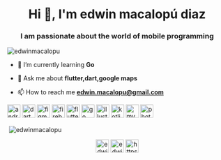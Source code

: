 <h1 align="center">Hi 👋, I'm edwin macalopú diaz</h1>
<h3 align="center">I am passionate about the world of mobile programming</h3>

<p align="left"> <img src="https://komarev.com/ghpvc/?username=edwinmacalopu" alt="edwinmacalopu" /> </p>

- 🌱 I’m currently learning **Go**

- 💬 Ask me about **flutter,dart,google maps**

- 📫 How to reach me **edwin.macalopu@gmail.com**

<p align="left"><img src="https://devicons.github.io/devicon/devicon.git/icons/android/android-original-wordmark.svg" alt="android" width="30" height="30"/> <img src="https://www.vectorlogo.zone/logos/dartlang/dartlang-icon.svg" alt="dart" width="30" height="30"/> <img src="https://www.vectorlogo.zone/logos/figma/figma-icon.svg" alt="figma" width="30" height="30"/> <img src="https://www.vectorlogo.zone/logos/firebase/firebase-icon.svg" alt="firebase" width="30" height="30"/> <img src="https://www.vectorlogo.zone/logos/flutterio/flutterio-icon.svg" alt="flutter" width="30" height="30"/> <img src="https://devicons.github.io/devicon/devicon.git/icons/go/go-original.svg" alt="go" width="30" height="30"/> <img src="https://www.vectorlogo.zone/logos/adobe_illustrator/adobe_illustrator-icon.svg" alt="illustrator" width="30" height="30"/> <img src="https://www.vectorlogo.zone/logos/kotlinlang/kotlinlang-icon.svg" alt="kotlin" width="30" height="30"/> <img src="https://devicons.github.io/devicon/devicon.git/icons/mysql/mysql-original-wordmark.svg" alt="mysql" width="30" height="30"/> <img src="https://devicons.github.io/devicon/devicon.git/icons/photoshop/photoshop-plain.svg" alt="photoshop" width="30" height="30"/></p><p>&nbsp;<img align="center" src="https://github-readme-stats.vercel.app/api?username=edwinmacalopu&show_icons=true" alt="edwinmacalopu" /></p>

<p align="center">
<a href="https://twitter.com/edwindz2" target="blank"><img align="center" src="https://www.vectorlogo.zone/logos/twitter/twitter-tile.svg" alt="edwindz2" height="30" width="30" /></a>
<a href="https://fb.com/edwinmdz" target="blank"><img align="center" src="https://www.vectorlogo.zone/logos/facebook/facebook-official.svg" alt="edwinmdz" height="30" width="30" /></a>
<a href="https://www.youtube.com/c/https://www.youtube.com/channel/ucbdfsvx9_joykt8ispl4hkq" target="blank"><img align="center" src="https://www.vectorlogo.zone/logos/youtube/youtube-icon.svg" alt="https://www.youtube.com/channel/ucbdfsvx9_joykt8ispl4hkq" height="30" width="30" /></a>
</p>
